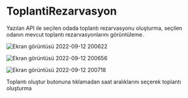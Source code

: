 # ToplantiRezarvasyon
Yazılan API ile seçilen odada toplantı  rezarvasyonu oluşturma, seçilen odanın mevcut toplantı rezarvasyonlarını görüntüleme.

![Ekran görüntüsü 2022-09-12 200622](https://user-images.githubusercontent.com/84031734/189719390-b20d11a4-5293-4e3f-a933-f975f4480a91.png)


![Ekran görüntüsü 2022-09-12 200656](https://user-images.githubusercontent.com/84031734/189716375-85a17193-e6aa-4ae3-a3f5-ced34507a7cc.png)


![Ekran görüntüsü 2022-09-12 200718](https://user-images.githubusercontent.com/84031734/189716394-f156d6c9-3e07-493d-8191-912c0249a5c7.png)

Toplantı oluştur butonuna tıklamadan saat aralıklarını seçerek toplantı oluşturma



